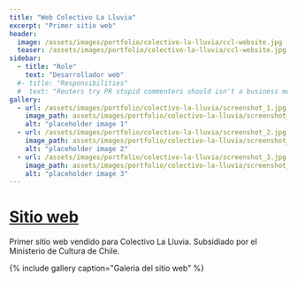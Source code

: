 ```yaml
---
title: "Web Colectivo La Lluvia"
excerpt: "Primer sitio web"
header:
  image: /assets/images/portfolio/colectivo-la-lluvia/ccl-website.jpg
  teaser: /assets/images/portfolio/colectivo-la-lluvia/ccl-website.jpg
sidebar:
  - title: "Role"
    text: "Desarrollador web"
  #- title: "Responsibilities"
  #  text: "Reuters try PR stupid commenters should isn't a business model"
gallery:
  - url: /assets/images/portfolio/colectivo-la-lluvia/screenshot_1.jpg
    image_path: assets/images/portfolio/colectivo-la-lluvia/screenshot_1.jpg
    alt: "placeholder image 1"
  - url: /assets/images/portfolio/colectivo-la-lluvia/screenshot_2.jpg
    image_path: assets/images/portfolio/colectivo-la-lluvia/screenshot_2.jpg
    alt: "placeholder image 2"
  - url: /assets/images/portfolio/colectivo-la-lluvia/screenshot_3.jpg
    image_path: assets/images/portfolio/colectivo-la-lluvia/screenshot_3.jpg
    alt: "placeholder image 3"
---
```


# [Sitio web](https://www.colectivolalluvia.com)


Primer sitio web vendido para Colectivo La Lluvia. Subsidiado por el Ministerio de Cultura de Chile.

{% include gallery caption="Galeria del sitio web" %}